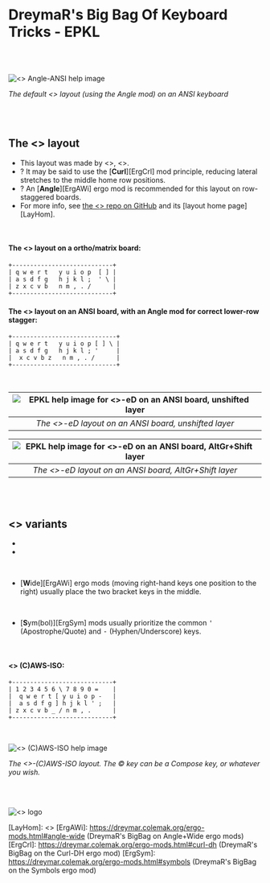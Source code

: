 DreymaR's Big Bag Of Keyboard Tricks - EPKL
===========================================
<br><br>

![<<NewLayout>> Angle-ANSI help image](./<<NewLayout>>_ANS-A_EPKL.png)

_The default <<NewLayout>> layout (using the Angle mod) on an ANSI keyboard_

<br><br>

The <<NewLayout>> layout
--------------------
- This layout was made by <<Creator>>, <<Date>>.
- ? It may be said to use the [**Curl**][ErgCrl] mod principle, reducing lateral stretches to the middle home row positions.
- ? An [**Angle**][ErgAWi] ergo mod is recommended for this layout on row-staggered boards.
- For more info, see [the <<NewLayout>> repo on GitHub][LayGit] and its [layout home page][LayHom].
<br>

#### The <<NewLayout>> layout on a ortho/matrix board:
```
+----------------------------+
| q w e r t   y u i o p  [ ] |
| a s d f g   h j k l ;  ' \ |
| z x c v b   n m , . /      |
+----------------------------+
```

#### The <<NewLayout>> layout on an ANSI board, with an Angle mod for correct lower-row stagger:
```
+-----------------------------+
| q w e r t   y u i o p [ ] \ |
| a s d f g   h j k l ; '     |
|  x c v b z   n m , . /      |
+-----------------------------+
```

<br>

|![EPKL help image for <<NewLayout>>-eD on an ANSI board, unshifted layer](./<<New>>-eD_ANS_Angle/state0.png)|
|   :---:   |
|_The <<NewLayout>>-eD layout on an ANSI board, unshifted layer_|

|![EPKL help image for <<NewLayout>>-eD on an ANSI board, AltGr+Shift layer](./<<New>>-eD_ANS_Angle/state7.png)|
|   :---:   |
|_The <<NewLayout>>-eD layout on an ANSI board, AltGr+Shift layer_|

<br><br>

<<NewLayout>> variants
------------------
- 
- 
<br>

- [**W**ide][ErgAWi] ergo mods (moving right-hand keys one position to the right) usually place the two bracket keys in the middle.
<br>

- [**S**ym(bol)][ErgSym] mods usually prioritize the common <kbd>'</kbd> (Apostrophe/Quote) and <kbd>-</kbd> (Hyphen/Underscore) keys.
<br>

#### <<NewLayout>> (C)AWS-ISO:
```
+----------------------------+
| 1 2 3 4 5 6 \ 7 8 9 0 =    |
|  q w e r t [ y u i o p -   |
|  a s d f g ] h j k l ' ;   |
| z x c v b _ / n m , .      |
+----------------------------+
```

<br>

![<<NewLayout>> (C)AWS-ISO help image](./<<NewLayout>>_ISO-AWS_EPKL.png)

_The <<NewLayout>>-(C)AWS-ISO layout. The © key can be a Compose key, or whatever you wish._

<br><br>

![<<NewLayout>> logo](./_Res/<<NewLayout>>Logo.png)


[LayGit]: https://github.com/<<Creator>>/<<NewLayout>> (The <<NewLayout>> layout on GitHub)
[LayHom]: <<HomePage>>
[ErgAWi]: https://dreymar.colemak.org/ergo-mods.html#angle-wide (DreymaR's BigBag on Angle+Wide ergo mods)
[ErgCrl]: https://dreymar.colemak.org/ergo-mods.html#curl-dh    (DreymaR's BigBag on the Curl-DH ergo mod)
[ErgSym]: https://dreymar.colemak.org/ergo-mods.html#symbols    (DreymaR's BigBag on the Symbols ergo mod)
